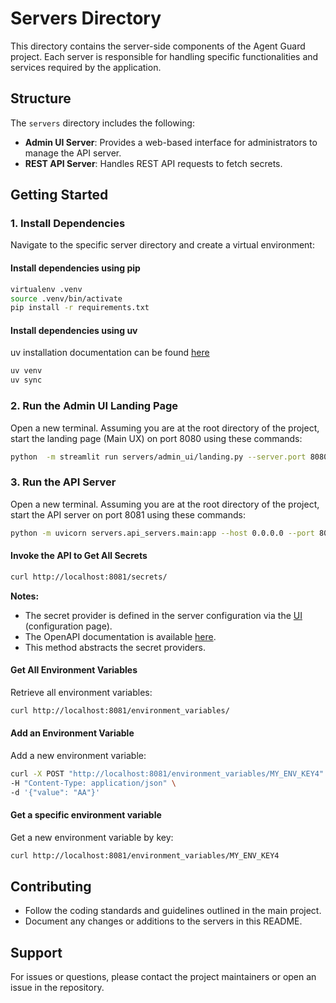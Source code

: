 # Servers Directory

This directory contains the server-side components of the Agent Guard project. Each server is responsible for handling specific functionalities and services required by the application.

## Structure

The `servers` directory includes the following:

- **Admin UI Server**: Provides a web-based interface for administrators to manage the API server.
- **REST API Server**: Handles REST API requests to fetch secrets.

## Getting Started

### 1. Install Dependencies
Navigate to the specific server directory and create a virtual environment:

#### Install dependencies using pip
```bash
virtualenv .venv
source .venv/bin/activate 
pip install -r requirements.txt 
```

#### Install dependencies using uv

uv installation documentation can be found [here](https://docs.astral.sh/uv/getting-started/installation/)

```bash
uv venv
uv sync
```



### 2. Run the Admin UI Landing Page
Open a new terminal.
Assuming you are at the root directory of the project, start the landing page (Main UX) on port 8080 using these commands:
```bash
python  -m streamlit run servers/admin_ui/landing.py --server.port 8080
```

### 3. Run the API Server
Open a new terminal.
Assuming you are at the root directory of the project, start the API server on port 8081 using these commands:
```bash
python -m uvicorn servers.api_servers.main:app --host 0.0.0.0 --port 8081
```

#### Invoke the API to Get All Secrets
```bash
curl http://localhost:8081/secrets/
```

**Notes:**
- The secret provider is defined in the server configuration via the [UI](http://localhost:8080) (configuration page).
- The OpenAPI documentation is available [here](http://localhost:8081/docs).
- This method abstracts the secret providers.

#### Get All Environment Variables
Retrieve all environment variables:
```bash
curl http://localhost:8081/environment_variables/
```

#### Add an Environment Variable
Add a new environment variable:
```bash
curl -X POST "http://localhost:8081/environment_variables/MY_ENV_KEY4" \
-H "Content-Type: application/json" \
-d '{"value": "AA"}'
```

#### Get a specific environment variable
Get a new environment variable by key:
```bash
curl http://localhost:8081/environment_variables/MY_ENV_KEY4
```

## Contributing

- Follow the coding standards and guidelines outlined in the main project.
- Document any changes or additions to the servers in this README.

## Support

For issues or questions, please contact the project maintainers or open an issue in the repository.
